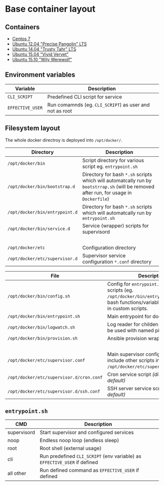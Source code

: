 # Base container layout

## Containers

* [Centos 7](centos-7/Dockerfile)
* [Ubuntu 12.04 "Precise Pangolin" LTS](ubuntu-12.04/Dockerfile)
* [Ubuntu 14.04 "Trusty Tahr" LTS](ubuntu-14.04/Dockerfile)
* [Ubuntu 15.04 "Vivid Vervet"](ubuntu-15.04/Dockerfile)
* [Ubuntu 15.10 "Wily Werewolf"](ubuntu-15.10/Dockerfile)

## Environment variables

Variable         | Description
---------------- | ------------------------------------------------------------------------------
`CLI_SCRIPT`     | Predefined CLI script for service
`EFFECTIVE_USER` | Run comamnds (eg. `CLI_SCRIPT`) as user and not as root


## Filesystem layout

The whole docker directroy is deployed into `/opt/docker/`.


Directory                       | Description
------------------------------- | ------------------------------------------------------------------------------
`/opt/docker/bin`               | Script directory for various script eg. `entrypoint.sh`
`/opt/docker/bin/bootstrap.d`   | Directory for bash `*.sh` scripts which will automatcally run by `bootstrrap.sh` (will be removed after run, for usage in `Dockerfile`)
`/opt/docker/bin/entrypoint.d`  | Directory for bash `*.sh` scripts which will automatcally run by `entrypoint.sh`
`/opt/docker/bin/service.d`     | Service (wrapper) scripts for supervisord
<br>                            |
`/opt/docker/etc`               | Configuration directory
`/opt/docker/etc/supervisor.d`  | Supervisor service configuration `*.conf` directory
 

File                                         | Description
-------------------------------------------- | ------------------------------------------------------------------------------
`/opt/docker/bin/config.sh`                  | Config for `entrypoint.sh` and other scripts (eg. `/opt/docker/bin/entrypoint.d`). All bash functions/variables can be used in custom scripts.
`/opt/docker/bin/entrypoint.sh`              | Main entrypoint for docker container
`/opt/docker/bin/logwatch.sh`                | Log reader for childen processes (can be used with named pipes)
`/opt/docker/bin/provision.sh`               | Ansible provision wrapper script
<br>                                         |
`/opt/docker/etc/supervisor.conf`            | Main supervisor configuration (will include other scripts in `/opt/docker/etc/supervisor.d/*.conf`)
`/opt/docker/etc/supervisor.d/cron.conf`     | Cron service script _(disabled by default)_
`/opt/docker/etc/supervisor.d/ssh.conf`      | SSH server service script _(disabled by default)_


## `entrypoint.sh`

CMD             | Description
--------------- | ------------------------------------------------------------------------------
supervisord     | Start supervisor and configured services
noop            | Endless noop loop (endless sleep)
root            | Root shell (external usage)
cli             | Run predefined `CLI_SCRIPT` (env variable) as `EFFECTIVE_USER` if defined
all other       | Run defined command as `EFFECTIVE_USER` if defined